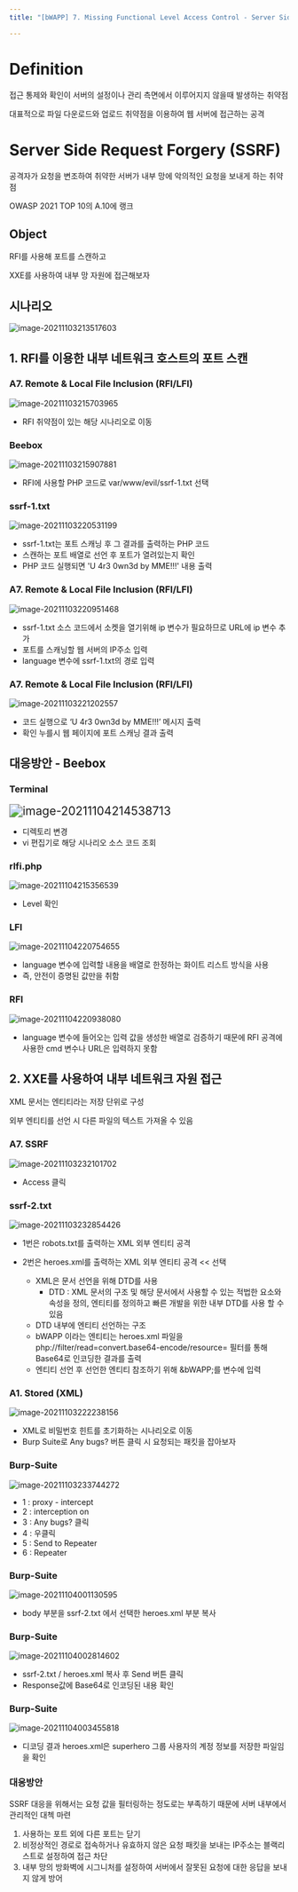 ```yaml
---
title: "[bWAPP] 7. Missing Functional Level Access Control - Server Side Request Forgery (SSRF)"

---
```


# Definition

접근 통제와 확인이 서버의 설정이나 관리 측면에서 이루어지지 않을때 발생하는 취약점

대표적으로 파일 다운로드와 업로드 취약점을 이용하여 웹 서버에 접근하는 공격

# Server Side Request Forgery (SSRF)

공격자가 요청을 변조하여 취약한 서버가 내부 망에 악의적인 요청을 보내게 하는 취약점

OWASP 2021 TOP 10의 A.10에 랭크



## Object

RFI를 사용해 포트를 스캔하고

XXE를 사용하여 내부 망 자원에 접근해보자



## 시나리오

![image-20211103213517603](https://raw.githubusercontent.com/EONION-TH3DB/image_repo/main/img/image-20211103213517603.png)



## 1. RFI를 이용한 내부 네트워크 호스트의 포트 스캔

### A7. Remote & Local File Inclusion (RFI/LFI)

![image-20211103215703965](https://raw.githubusercontent.com/EONION-TH3DB/image_repo/main/img/image-20211103215703965.png)

- RFI 취약점이 있는 해당 시나리오로 이동



### Beebox

![image-20211103215907881](https://raw.githubusercontent.com/EONION-TH3DB/image_repo/main/img/image-20211103215907881.png)

- RFI에 사용할 PHP 코드로 var/www/evil/ssrf-1.txt 선택



### ssrf-1.txt

![image-20211103220531199](https://raw.githubusercontent.com/EONION-TH3DB/image_repo/main/img/image-20211103220531199.png)

- ssrf-1.txt는 포트 스캐닝 후 그 결과를 출력하는 PHP 코드
- 스캔하는 포트 배열로 선언 후 포트가 열려있는지 확인
- PHP 코드 실행되면 'U 4r3 0wn3d by MME!!!' 내용 출력



### A7. Remote & Local File Inclusion (RFI/LFI)

![image-20211103220951468](https://raw.githubusercontent.com/EONION-TH3DB/image_repo/main/img/image-20211103220951468.png)

- ssrf-1.txt 소스 코드에서 소켓을 열기위해 ip 변수가 필요하므로 URL에 ip 변수 추가
- 포트를 스캐닝할 웹 서버의 IP주소 입력
- language 변수에 ssrf-1.txt의 경로 입력



### A7. Remote & Local File Inclusion (RFI/LFI)

![image-20211103221202557](https://raw.githubusercontent.com/EONION-TH3DB/image_repo/main/img/image-20211103221202557.png)

- 코드 실행으로 ‘U 4r3 0wn3d by MME!!!’ 메시지 출력
- 확인 누를시 웹 페이지에 포트 스캐닝 결과 출력



## 대응방안 - Beebox

### Terminal

<img src="https://raw.githubusercontent.com/EONION-TH3DB/image_repo/main/img/image-20211104214538713.png" alt="image-20211104214538713" style="zoom:150%;" />

- 디렉토리 변경
- vi 편집기로 해당 시나리오 소스 코드 조회

### rlfi.php

![image-20211104215356539](https://raw.githubusercontent.com/EONION-TH3DB/image_repo/main/img/image-20211104215356539.png)

- Level 확인

### LFI

![image-20211104220754655](https://raw.githubusercontent.com/EONION-TH3DB/image_repo/main/img/image-20211104220754655.png)

- language 변수에 입력할 내용을 배열로 한정하는 화이트 리스트 방식을 사용
- 즉, 안전이 증명된 값만을 취함

### RFI

![image-20211104220938080](https://raw.githubusercontent.com/EONION-TH3DB/image_repo/main/img/image-20211104220938080.png)

- language 변수에 들어오는 입력 값을 생성한 배열로 검증하기 때문에 RFI 공격에 사용한 cmd 변수나 URL은 입력하지 못함



## 2. XXE를 사용하여 내부 네트워크 자원 접근

XML 문서는 엔티티라는 저장 단위로 구성

외부 엔티티를 선언 시 다른 파일의 텍스트 가져올 수 있음



### A7. SSRF

![image-20211103232101702](https://raw.githubusercontent.com/EONION-TH3DB/image_repo/main/img/image-20211103232101702.png)

- Access 클릭



### ssrf-2.txt

![image-20211103232854426](https://raw.githubusercontent.com/EONION-TH3DB/image_repo/main/img/image-20211103232854426.png)

- 1번은 robots.txt를 출력하는 XML 외부 엔티티 공격

- 2번은 heroes.xml를 출력하는 XML 외부 엔티티 공격 << 선택

  - XML은 문서 선언을 위해 DTD를 사용
    - DTD : XML 문서의 구조 및 해당 문서에서 사용할 수 있는 적법한 요소와 속성을 정의, 엔티티를 정의하고 빠른 개발을 위한 내부 DTD를 사용 할 수 있음 
  - DTD 내부에 엔티티 선언하는 구조
  - bWAPP 이라는 엔티티는 heroes.xml 파일을 php://filter/read=convert.base64-encode/resource= 필터를 통해 Base64로 인코딩한 결과를 출력
  - 엔티티 선언 후 선언한 엔티티 참조하기 위해 &bWAPP;를 변수에 입력
  
  

### A1. Stored (XML)

![image-20211103222238156](https://raw.githubusercontent.com/EONION-TH3DB/image_repo/main/img/image-20211103222238156.png)

- XML로 비밀번호 힌트를 초기화하는 시나리오로 이동
- Burp Suite로 Any bugs? 버튼 클릭 시 요청되는 패킷을 잡아보자



### Burp-Suite

![image-20211103233744272](https://raw.githubusercontent.com/EONION-TH3DB/image_repo/main/img/image-20211103233744272.png)

- 1 : proxy - intercept
- 2 : interception on
- 3 : Any bugs? 클릭
- 4 : 우클릭
- 5 : Send to Repeater
- 6 : Repeater



### Burp-Suite

![image-20211104001130595](https://raw.githubusercontent.com/EONION-TH3DB/image_repo/main/img/image-20211104001130595.png)

- body 부분을 ssrf-2.txt 에서 선택한 heroes.xml 부분 복사



### Burp-Suite

![image-20211104002814602](https://raw.githubusercontent.com/EONION-TH3DB/image_repo/main/img/image-20211104002814602.png)

- ssrf-2.txt / heroes.xml 복사 후 Send 버튼 클릭
- Response값에 Base64로 인코딩된 내용 확인



### Burp-Suite

![image-20211104003455818](https://raw.githubusercontent.com/EONION-TH3DB/image_repo/main/img/image-20211104003455818.png)

- 디코딩 결과 heroes.xml은 superhero 그룹 사용자의 계정 정보를 저장한 파일임을 확인



### 대응방안

SSRF 대응을 위해서는 요청 값을 필터링하는 정도로는 부족하기 때문에 서버 내부에서 관리적인 대첵 마련

1. 사용하는 포트 외에 다른 포트는 닫기
2. 비정상적인 경로로 접속하거나 유효하지 않은 요청 패킷을 보내는 IP주소는 블랙리스트로 설정하여 접근 차단
3. 내부 망의 방화벽에 시그니처를 설정하여 서버에서 잘못된 요청에 대한 응답을 보내지 않게 방어
